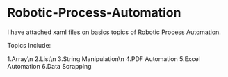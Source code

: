 # Robotic-Process-Automation

I have attached xaml files on basics topics of Robotic Process Automation.

Topics Include:

  1.Array\n
  2.List\n
  3.String Manipulation\n
  4.PDF Automation
  5.Excel Automation
  6.Data Scrapping
  
